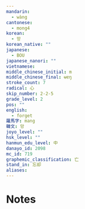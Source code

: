 ```yaml
---
mandarin:
  - wàng
cantonese:
  - mong4
korean:
  - 망
korean_native: ""
japanese:
  - BOU
japanese_nanori: ""
vietnamese:
middle_chinese_initial: m
middle_chinese_final: ʉɐŋ
stroke_count: 7
radical: 心
skip_number: 2-2-5
grade_level: 2
pos: ""
english:
  - forget
羅馬字: mang
韓文: 망
joyo_level: ""
hsk_level: ""
hanmun_edu_level: 中
danayo_id: 2098
mc_id: 719
graphemic_classification: 亡
stand_in: 忘却
aliases:
---
```


# Notes
